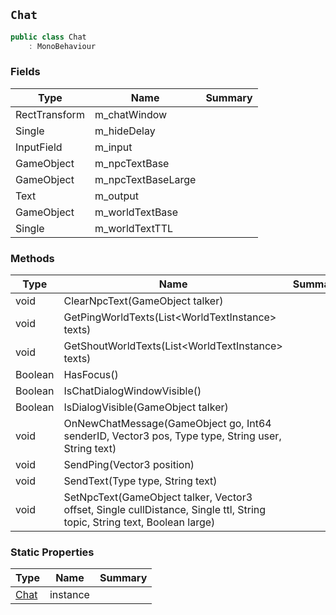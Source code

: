 ## `Chat`

```csharp
public class Chat
    : MonoBehaviour

```

### Fields

| Type | Name | Summary | 
| --- | --- | --- | 
| RectTransform | m_chatWindow |  | 
| Single | m_hideDelay |  | 
| InputField | m_input |  | 
| GameObject | m_npcTextBase |  | 
| GameObject | m_npcTextBaseLarge |  | 
| Text | m_output |  | 
| GameObject | m_worldTextBase |  | 
| Single | m_worldTextTTL |  | 


### Methods

| Type | Name | Summary | 
| --- | --- | --- | 
| void | ClearNpcText(GameObject talker) |  | 
| void | GetPingWorldTexts(List&lt;WorldTextInstance&gt; texts) |  | 
| void | GetShoutWorldTexts(List&lt;WorldTextInstance&gt; texts) |  | 
| Boolean | HasFocus() |  | 
| Boolean | IsChatDialogWindowVisible() |  | 
| Boolean | IsDialogVisible(GameObject talker) |  | 
| void | OnNewChatMessage(GameObject go, Int64 senderID, Vector3 pos, Type type, String user, String text) |  | 
| void | SendPing(Vector3 position) |  | 
| void | SendText(Type type, String text) |  | 
| void | SetNpcText(GameObject talker, Vector3 offset, Single cullDistance, Single ttl, String topic, String text, Boolean large) |  | 


### Static Properties

| Type | Name | Summary | 
| --- | --- | --- | 
| [Chat](./Chat.md) | instance |  | 


